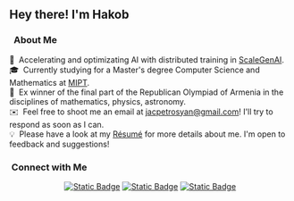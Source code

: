 <h2>Hey there! I'm Hakob</h2>

<!-- ## 👋 &nbsp;Hey there! I'm Aditya -->

### &nbsp; About Me

💼 &nbsp;Accelerating and optimizating AI with distributed training in [ScaleGenAI](https://www.scalegen.ai/).\
🎓 &nbsp;Currently studying for a Master's degree Computer Science and Mathematics at [MIPT](https://mipt.ru/en/education).\
🏅 &nbsp;Ex winner of the final part of the Republican Olympiad of Armenia in the disciplines of mathematics, physics, astronomy.\
✉️ &nbsp;Feel free to shoot me an email at jacpetrosyan@gmail.com! I'll try to respond as soon as I can.\
💡 &nbsp;Please have a look at my [Résumé](https://github.com/hakob-petro/hakob-petro/blob/master/HP_Resume.pdf) for more details about me. I'm open to feedback and suggestions!

### &nbsp;Connect with Me

<p align="center">
<a href="https://www.linkedin.com/in/jacpetro/"><img alt="Static Badge" src="https://img.shields.io/badge/Hakob_Petrosyan-0077B5?style=flat&logo=Linkedin&logoColor=white&link=https%3A%2F%2Fwww.linkedin.com%2Fin%2Fjacpetro%2F"></a>
<a href="jacpetrosyan@gmail.com"><img alt="Static Badge" src="https://img.shields.io/badge/jacpetrosyam%40gmail.com-D14836?style=flat&logo=GMail&logoColor=white"></a>
<a href="https://t.me/jacpetro"><img alt="Static Badge" src="https://img.shields.io/badge/jacpetrosyam%40gmail.com-2AABEE?style=flat&logo=Telegram&logoColor=white"></a>
</p>
